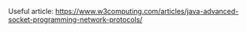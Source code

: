 Useful article:
https://www.w3computing.com/articles/java-advanced-socket-programming-network-protocols/